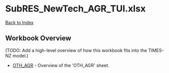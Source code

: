 # SubRES_NewTech_AGR_TUI.xlsx

[Back to Index](../../README.md)

## Workbook Overview

(TODO: Add a high-level overview of how this workbook fits into the TIMES-NZ model.)

- [OTH_AGR](OTH_AGR.md) - Overview of the 'OTH_AGR' sheet.
